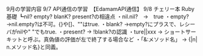 9月の学習内容
9/7
API通信の学習　【EdamamAPI通信】
9/8
チェリー本
Ruby基礎
┗nil? empty? blanK? present?の相違点
・nil.nil?　→　true
・empty? →nil.empty?は不可。{}や[]、""はtrue.
・blank? →empty?にプラスで、レシーバがnilや" "でもtrue.
・present? → !blank?の認識
・ture||xxx → ショートサーキットと呼ぶ。真偽値の評価が左で終了する場合など
・「&:メソッド名」 → {|n| n.メソッド名}と同義。 
